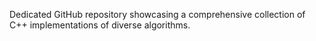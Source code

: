 Dedicated GitHub repository showcasing a comprehensive collection of C++ implementations of diverse algorithms.
